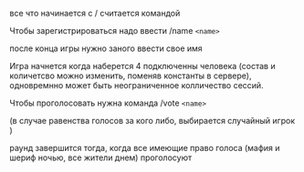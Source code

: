 все что начинается с / считается командой 

Чтобы зарегистрироваться надо ввести /name `<name> `

после конца игры нужно заного ввести свое имя

Игра начнется когда наберется 4 подключенны человека (состав и количетсво можно изменить, поменяв константы в сервере), одновремнно может быть неограниченное колличество сессий.

Чтобы проголосовать нужна команда  /vote `<name>`

(в случае равенства голосов за кого либо, выбирается случайный игрок )

раунд завершится тогда, когда все имеющие право голоса (мафия и шериф ночью, все жители днем) проголосуют
